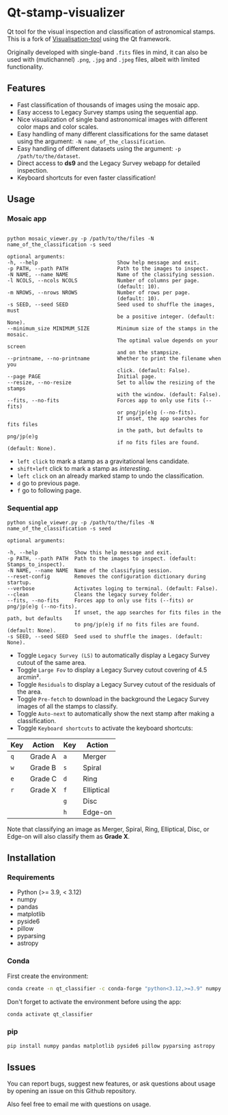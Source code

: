 # Qt-stamp-visualizer
Qt tool for the visual inspection and classification of astronomical stamps.
This is a fork of [Visualisation-tool](https://github.com/esavary/Visualisation-tool) using the Qt framework.

Originally developed with single-band `.fits` files in mind, it can also be used with (mutichannel) `.png`, `.jpg` and `.jpeg` files, albeit with limited functionality.

## Features
- Fast classification of thousands of images using the mosaic app.
- Easy access to Legacy Survey stamps using the sequential app.
- Nice visualization of single band astronomical images with different color maps and color scales.
- Easy handling of many different classifications for the same dataset using the argument: `-N name_of_the_classification`.
- Easy handling of different datasets using the argument: `-p /path/to/the/dataset`.
- Direct access to **ds9** and the Legacy Survey webapp for detailed inspection.
- Keyboard shortcuts for even faster classification!


## Usage
### Mosaic app
```

python mosaic_viewer.py -p /path/to/the/files -N name_of_the_classification -s seed

optional arguments:
-h, --help                          Show help message and exit.
-p PATH, --path PATH                Path to the images to inspect.
-N NAME, --name NAME                Name of the classifying session.
-l NCOLS, --ncols NCOLS             Number of columns per page.
                                    (default: 10).
-m NROWS, --nrows NROWS             Number of rows per page.
                                    (default: 10).
-s SEED, --seed SEED                Seed used to shuffle the images, must 
                                    be a positive integer. (default: None).
--minimum_size MINIMUM_SIZE         Minimum size of the stamps in the mosaic.
                                    The optimal value depends on your screen
                                    and on the stampsize.
--printname, --no-printname         Whether to print the filename when you                               
                                    click. (default: False).
--page PAGE                         Initial page.
--resize, --no-resize               Set to allow the resizing of the stamps
                                    with the window. (default: False).
--fits, --no-fits                   Forces app to only use fits (--fits)
                                    or png/jp(e)g (--no-fits).
                                    If unset, the app searches for fits files
                                    in the path, but defaults to png/jp(e)g
                                    if no fits files are found. (default: None).
```
- `left click` to mark a stamp as a gravitational lens candidate.
- `shift+left` click to mark a stamp as *interesting*.
- `left click` on an already marked stamp to undo the classification.
- `d` go to previous page.
- `f` go to following page.

### Sequential app
```
python single_viewer.py -p /path/to/the/files -N name_of_the_classification -s seed

optional arguments:

-h, --help            Show this help message and exit.
-p PATH, --path PATH  Path to the images to inspect. (default: Stamps_to_inspect).
-N NAME, --name NAME  Name of the classifying session.
--reset-config        Removes the configuration dictionary during startup.
--verbose             Activates loging to terminal. (default: False).
--clean               Cleans the legacy survey folder.
--fits, --no-fits     Forces app to only use fits (--fits) or png/jp(e)g (--no-fits).
                      If unset, the app searches for fits files in the path, but defaults
                      to png/jp(e)g if no fits files are found. (default: None).
-s SEED, --seed SEED  Seed used to shuffle the images. (default: None).

```
- Toggle `Legacy Survey (LS)` to automatically display a Legacy Survey cutout of the same area.
- Toggle `Large Fov` to display a Legacy Survey cutout covering of 4.5 arcmin².
- Toggle `Residuals` to display a Legacy Survey cutout of the residuals of the area.
- Toggle `Pre-fetch` to download in the background the Legacy Survey images of all the stamps to classify.
- Toggle `Auto-next` to automatically show the next stamp after making a classification.
- Toggle `Keyboard shortcuts` to activate the keyboard shortcuts:
    
|Key|Action|Key|Action|
|--------------|---------|--------------|---------|
|`q`|Grade A|`a`|Merger|
|`w`|Grade B|`s`|Spiral|
|`e`|Grade C|`d`|Ring|
|`r`|Grade X|`f`|Elliptical|
|||`g`|Disc|
|||`h`|Edge-on|

Note that classifying an image as Merger, Spiral, Ring, Elliptical, Disc, or Edge-on will also classify them as **Grade X**.

## Installation

### Requirements
- Python (>= 3.9, < 3.12)
- numpy
- pandas
- matplotlib
- pyside6
- pillow
- pyparsing
- astropy
 
### Conda
First create the environment:

```bash
conda create -n qt_classifier -c conda-forge "python<3.12,>=3.9" numpy pandas matplotlib pyside6 pillow pyparsing astropy
```

Don't forget to activate the environment before using the app:

```bash
conda activate qt_classifier
```

### pip

```bash
pip install numpy pandas matplotlib pyside6 pillow pyparsing astropy
```

## Issues
You can report bugs, suggest new features, or ask questions about usage by opening an issue on this Github repository.

Also feel free to email me with questions on usage.